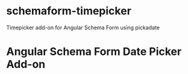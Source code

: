 # schemaform-timepicker
Timepicker add-on for Angular Schema Form using pickadate

<h1>Angular Schema Form Date Picker Add-on</h1>
